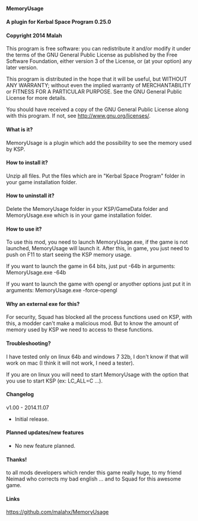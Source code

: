 ﻿#### MemoryUsage
#### A plugin for Kerbal Space Program 0.25.0
#### Copyright 2014 Malah

This program is free software: you can redistribute it and/or modify
it under the terms of the GNU General Public License as published by
the Free Software Foundation, either version 3 of the License, or
(at your option) any later version.

This program is distributed in the hope that it will be useful,
but WITHOUT ANY WARRANTY; without even the implied warranty of
MERCHANTABILITY or FITNESS FOR A PARTICULAR PURPOSE.  See the
GNU General Public License for more details.

You should have received a copy of the GNU General Public License
along with this program.  If not, see <http://www.gnu.org/licenses/>. 
 

#### What is it?

MemoryUsage is a plugin which add the possibility to see the memory used by KSP.

#### How to install it?

Unzip all files. Put the files which are in "Kerbal Space Program" folder in your game installation folder.

#### How to uninstall it?

Delete the MemoryUsage folder in your KSP/GameData folder and MemoryUsage.exe which is in your game installation folder.

#### How to use it?

To use this mod, you need to launch MemoryUsage.exe, if the game is not launched, MemoryUsage will launch it. After this, in game, you just need to push on F11 to start seeing the KSP memory usage.

If you want to launch the game in 64 bits, just put -64b in arguments: MemoryUsage.exe -64b

If you want to launch the game with opengl or anyother options just put it in arguments: MemoryUsage.exe -force-opengl

#### Why an external exe for this?

For security, Squad has blocked all the process functions used on KSP, with this, a modder can't make a malicious mod. 
But to know the amount of memory used by KSP we need to access to these functions.

#### Troubleshooting?

I have tested only on linux 64b and windows 7 32b, I don't know if that will work on mac (I think it will not work, I need a tester).

If you are on linux you will need to start MemoryUsage with the option that you use to start KSP (ex: LC_ALL=C ...).

#### Changelog

v1.00 - 2014.11.07
- Initial release.

#### Planned updates/new features

- No new feature planned.

#### Thanks!

to all mods developers which render this game really huge,
to my friend Neimad who corrects my bad english ...
and to Squad for this awesome game.

#### Links

https://github.com/malahx/MemoryUsage